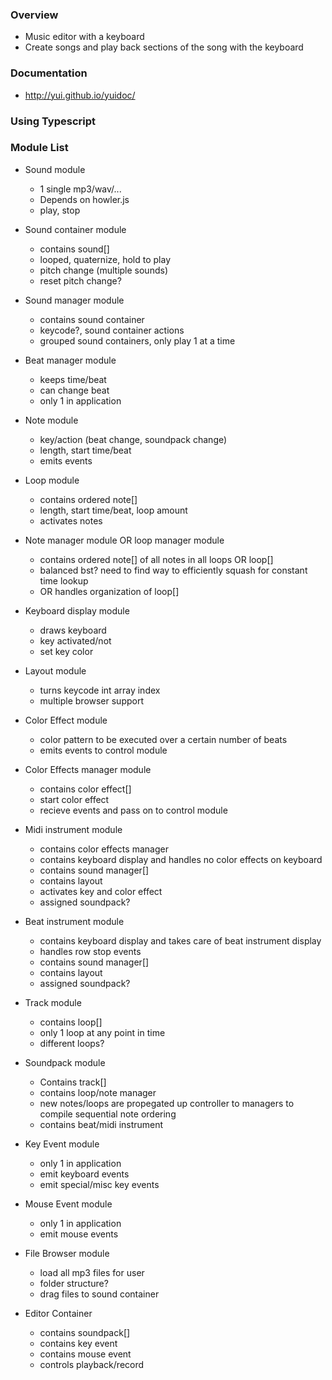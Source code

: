 ### Overview
- Music editor with a keyboard
- Create songs and play back sections of the song with the keyboard
   
### Documentation
- http://yui.github.io/yuidoc/

### Using Typescript
 
### Module List
- Sound module
    - 1 single mp3/wav/...
    - Depends on howler.js
    - play, stop
- Sound container module
    - contains sound[]
    - looped, quaternize, hold to play
    - pitch change (multiple sounds)
    - reset pitch change?
- Sound manager module
    - contains sound container
    - keycode?, sound container actions
    - grouped sound containers, only play 1 at a time
- Beat manager module
    - keeps time/beat
    - can change beat
    - only 1 in application
- Note module
    - key/action (beat change, soundpack change)
    - length, start time/beat
    - emits events
- Loop module
    - contains ordered note[]
    - length, start time/beat, loop amount
    - activates notes
- Note manager module OR loop manager module
    - contains ordered note[] of all notes in all loops OR loop[]
    - balanced bst? need to find way to efficiently squash for constant time lookup
    - OR handles organization of loop[]
- Keyboard display module
    - draws keyboard
    - key activated/not
    - set key color
- Layout module
    - turns keycode int array index
    - multiple browser support
- Color Effect module
    - color pattern to be executed over a certain number of beats
    - emits events to control module
- Color Effects manager module
    - contains color effect[]
    - start color effect
    - recieve events and pass on to control module
- Midi instrument module
    - contains color effects manager
    - contains keyboard display and handles no color effects on keyboard
    - contains sound manager[]
    - contains layout
    - activates key and color effect
    - assigned soundpack?
- Beat instrument module
    - contains keyboard display and takes care of beat instrument display
    - handles row stop events
    - contains sound manager[]
    - contains layout
    - assigned soundpack?
- Track module
    - contains loop[]
    - only 1 loop at any point in time
    - different loops?
- Soundpack module
    - Contains track[]
    - contains loop/note manager
    - new notes/loops are propegated up controller to managers to compile sequential note ordering
    - contains beat/midi instrument
- Key Event module
    - only 1 in application
    - emit keyboard events
    - emit special/misc key events
- Mouse Event module
    - only 1 in application
    - emit mouse events
- File Browser module
    - load all mp3 files for user
    - folder structure?
    - drag files to sound container


- Editor Container
    - contains soundpack[]
    - contains key event
    - contains mouse event
    - controls playback/record